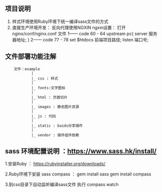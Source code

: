 ## 项目说明

1) 样式环境使用Ruby环境下统一编译sass文件的方式
2) 直接生产环境开发：
		反向代理使用NGXIN
		ngxin设置：
			打开 nginx/conf/nginx.conf 文件
			1—— code 60 - 64
				upstream pc{
			        server 服务器地址;
			    }
			2—— code 77 - 78
				 set $htdocs 前端项目路径;
        		 listen 端口号;



## 文件部署功能注解
		文件：example
				|
				|_ css : 样式
				|			
				|_ fonts:文字图标
				|
				|_ html : 页面切片
				|
				|_ images : 静态图片资源
				|
				|_ js : 代码
				|
				|_ static : baidu分享插件
				|
				|_ vendor : 插件组件依赖


## sass 环境配置说明 ：https://www.sass.hk/install/


1.安装Ruby ： https://rubyinstaller.org/downloads/

2.Ruby环境下安装 sass compass ：	gem install sass
									gem install compass

3.到css目录下自动监听编译sass文件 执行 compass watch 
